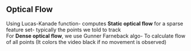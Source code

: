 ## Optical Flow
Using Lucas-Kanade function- computes **Static optical flow** for a sparse feature set- typically the points we told to track</br>
For **Dense optical flow**, we use Gunner Farneback algo- To calculate flow of all points (It colors the video black if no movement is observed)

